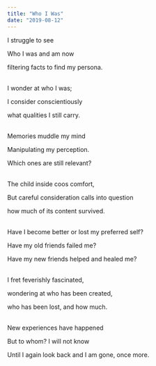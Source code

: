 ```yaml
---
title: "Who I Was"
date: "2019-08-12"
---
```


I struggle to see

Who I was and am now

filtering facts to find my persona.

<br/>
I wonder at who I was;

I consider conscientiously

what qualities I still carry.

<br/>
Memories muddle my mind

Manipulating my perception.

Which ones are still relevant?

<br/>
The child inside coos comfort,

But careful consideration calls into question

how much of its content survived.

<br/>
Have I become better or lost my preferred self?

Have my old friends failed me?

Have my new friends helped and healed me?

<br/>
I fret feverishly fascinated,

wondering at who has been created,

who has been lost, and how much.

<br/>
New experiences have happened

But to whom? I will not know

Until I again look back and I am gone, once more.